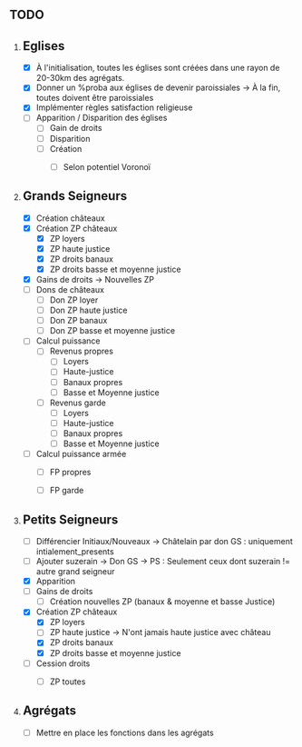 TODO
-------------------


 1. Eglises
	-------------------------------------------------------------
	- [x] À l'initialisation, toutes les églises sont créées dans une rayon de 20-30km des agrégats.
	- [x] Donner un %proba aux églises de devenir paroissiales
		-> À la fin, toutes doivent être paroissiales
	- [x] Implémenter règles satisfaction religieuse
	- [ ] Apparition / Disparition des églises
		- [ ] Gain de droits
		- [ ] Disparition
		- [ ] Création
			- [ ] Selon potentiel Voronoï


 2. Grands Seigneurs
	-------------------------------------------------------------
	- [x] Création châteaux
	- [x] Création ZP châteaux
		- [x] ZP loyers
		- [x] ZP haute justice
		- [x] ZP droits banaux
		- [x] ZP droits basse et moyenne justice
	- [x] Gains de droits
		-> Nouvelles ZP
	- [ ] Dons de châteaux
		- [ ] Don ZP loyer
		- [ ] Don ZP haute justice
		- [ ] Don ZP banaux
		- [ ] Don ZP basse et moyenne justice
	- [ ] Calcul puissance
		- [ ] Revenus propres
			- [ ] Loyers
			- [ ] Haute-justice
			- [ ] Banaux propres
			- [ ] Basse et Moyenne justice
		- [ ] Revenus garde
			- [ ] Loyers
			- [ ] Haute-justice
			- [ ] Banaux propres
			- [ ] Basse et Moyenne justice
	- [ ] Calcul puissance armée
		- [ ] FP propres
		- [ ] FP garde



 3. Petits Seigneurs
	-------------------------------------------------------------
	- [ ] Différencier Initiaux/Nouveaux -> Châtelain par don GS : uniquement intialement_presents
	- [ ] Ajouter suzerain -> Don GS -> PS : Seulement ceux dont suzerain != autre grand seigneur
	- [x] Apparition
	- [ ] Gains de droits
		- [ ] Création nouvelles ZP (banaux & moyenne et basse Justice)
	- [x] Création ZP châteaux
		- [x] ZP loyers
		- [ ] ZP haute justice -> N'ont jamais haute justice avec château
		- [x] ZP droits banaux
		- [x] ZP droits basse et moyenne justice
	-	[ ] Cession droits
		- [ ] ZP toutes


4. Agrégats
	-------------------------------------------------------------
	- [ ] Mettre en place les fonctions dans les agrégats	